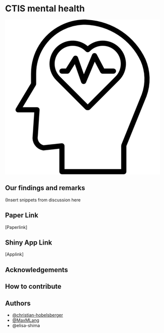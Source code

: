 # CTIS mental health
![Logo](shiny/ctis-app/www/icon.png)
## Our findings and remarks
(Insert snippets from discussion here
## Paper Link
[Paperlink]
## Shiny App Link
[Applink]

## Acknowledgements


## How to contribute


## Authors

- [@christian-hobelsberger](https://www.github.com/christian-hobelsberger)
- [@MaxMLang](https://www.github.com/MaxMLang)
- @elisa-shima




